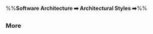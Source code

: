 <link rel="stylesheet" href="{{baseUrl}}/css/textbook.css">

<div class="website-content">

%%**Software Architecture :arrow_right: Architectural Styles :arrow_right:**%%

### More

<div id="main">

<include src="./moreStyles/embed.md" />
<include src="./usingStyles/embed.md" />

</div>
</div>
